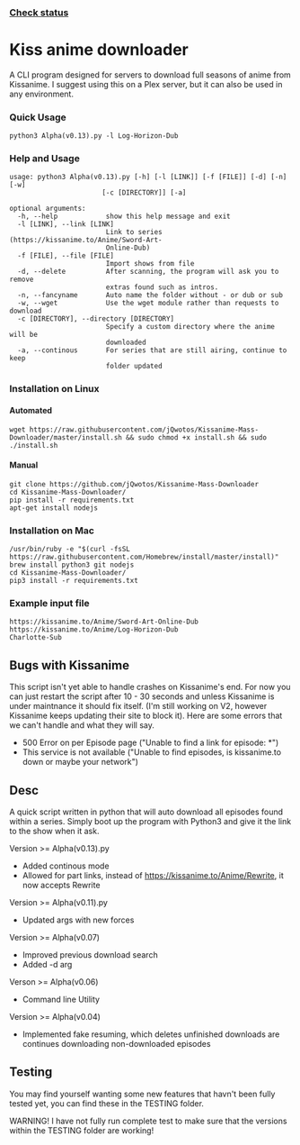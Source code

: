 ### [Check status](https://reddit.com/r/kissanime)

# Kiss anime downloader
A CLI program designed for servers to download full seasons of anime from Kissanime.
I suggest using this on a Plex server, but it can also be used in any environment.
### Quick Usage
```
python3 Alpha(v0.13).py -l Log-Horizon-Dub
```

### Help and Usage
```
usage: python3 Alpha(v0.13).py [-h] [-l [LINK]] [-f [FILE]] [-d] [-n] [-w]
                       [-c [DIRECTORY]] [-a]

optional arguments:
  -h, --help            show this help message and exit
  -l [LINK], --link [LINK]
                        Link to series (https://kissanime.to/Anime/Sword-Art-
                        Online-Dub)
  -f [FILE], --file [FILE]
                        Import shows from file
  -d, --delete          After scanning, the program will ask you to remove
                        extras found such as intros.
  -n, --fancyname       Auto name the folder without - or dub or sub
  -w, --wget            Use the wget module rather than requests to download
  -c [DIRECTORY], --directory [DIRECTORY]
                        Specify a custom directory where the anime will be
                        downloaded
  -a, --continous       For series that are still airing, continue to keep
                        folder updated
```
### Installation on Linux
#### Automated
```
wget https://raw.githubusercontent.com/jQwotos/Kissanime-Mass-Downloader/master/install.sh && sudo chmod +x install.sh && sudo ./install.sh
```
#### Manual
```
git clone https://github.com/jQwotos/Kissanime-Mass-Downloader
cd Kissanime-Mass-Downloader/
pip install -r requirements.txt
apt-get install nodejs
```

### Installation on Mac
```
/usr/bin/ruby -e "$(curl -fsSL https://raw.githubusercontent.com/Homebrew/install/master/install)"
brew install python3 git nodejs
cd Kissanime-Mass-Downloader/
pip3 install -r requirements.txt
```
### Example input file
```
https://kissanime.to/Anime/Sword-Art-Online-Dub
https://kissanime.to/Anime/Log-Horizon-Dub
Charlotte-Sub
```

## Bugs with Kissanime
This script isn't yet able to handle crashes on Kissanime's end. For now you can just restart the script after 10 - 30 seconds and unless Kissanime is under maintnance it should fix itself. (I'm still working on V2, however Kissanime keeps updating their site to block it). Here are some errors that we can't handle and what they will say.
* 500 Error on per Episode page ("Unable to find a link for episode: *")
* This service is not available ("Unable to find episodes, is kissanime.to down or maybe your network")

## Desc
A quick script written in python that will auto download all episodes found within a series. Simply boot up the program with Python3 and give it the link to the show when it ask.

Version >= Alpha(v0.13).py
- Added continous mode
- Allowed for part links, instead of https://kissanime.to/Anime/Rewrite, it now accepts Rewrite

Version >= Alpha(v0.11).py
- Updated args with new forces

Version >= Alpha(v0.07)
- Improved previous download search
- Added -d arg

Verson >= Alpha(v0.06)
- Command line Utility

Version >= Alpha(v0.04)
- Implemented fake resuming, which deletes unfinished downloads are continues downloading non-downloaded episodes

## Testing
You may find yourself wanting some new features that havn't been fully tested yet, you can find these in the TESTING folder.

WARNING! I have not fully run complete test to make sure that the versions within the TESTING folder are working!
